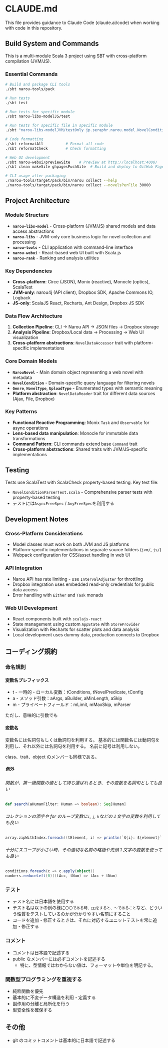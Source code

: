 # CLAUDE.md

This file provides guidance to Claude Code (claude.ai/code) when working with code in this repository.

## Build System and Commands

This is a multi-module Scala 3 project using SBT with cross-platform compilation (JVM/JS).

### Essential Commands

```bash
# Build and package CLI tools
./sbt narou-tools/pack

# Run tests
./sbt test

# Run tests for specific module
./sbt narou-libs-modelJS/test

# Run tests for specific file in specific module
./sbt "narou-libs-modelJVM/testOnly jp.seraphr.narou.model.NovelConditionParserTest"

# Code formatting
./sbt reformatAll          # Format all code
./sbt reformatCheck        # Check formatting

# Web UI development
./sbt narou-webui/previewSite    # Preview at http://localhost:4000/
./sbt clean makeSite ghpagesPushSite  # Build and deploy to GitHub Pages

# CLI usage after packaging
./narou-tools/target/pack/bin/narou collect --help
./narou-tools/target/pack/bin/narou collect --novelsPerFile 30000
```

## Project Architecture

### Module Structure

- **`narou-libs-model`** - Cross-platform (JVM/JS) shared models and data access abstractions
- **`narou-libs`** - JVM-only core business logic for novel collection and processing
- **`narou-tools`** - CLI application with command-line interface
- **`narou-webui`** - React-based web UI built with Scala.js
- **`narou-rank`** - Ranking and analysis utilities

### Key Dependencies

- **Cross-platform**: Circe (JSON), Monix (reactive), Monocle (optics), ScalaTest
- **JVM-only**: narou4j (API client), Dropbox SDK, Apache Commons IO, Logback
- **JS-only**: ScalaJS React, Recharts, Ant Design, Dropbox JS SDK

### Data Flow Architecture

1. **Collection Pipeline**: CLI → Narou API → JSON files → Dropbox storage
2. **Analysis Pipeline**: Dropbox/Local data → Processing → Web UI visualization
3. **Cross-platform abstractions**: `NovelDataAccessor` trait with platform-specific implementations

### Core Domain Models

- **`NarouNovel`** - Main domain object representing a web novel with metadata
- **`NovelCondition`** - Domain-specific query language for filtering novels
- **`Genre`**, **`NovelType`**, **`UploadType`** - Enumerated types with semantic meaning
- **Platform abstraction**: `NovelDataReader` trait for different data sources (Ajax, File, Dropbox)

### Key Patterns

- **Functional Reactive Programming**: Monix `Task` and `Observable` for async operations
- **Lens-based data manipulation**: Monocle for immutable data transformations
- **Command Pattern**: CLI commands extend base `Command` trait
- **Cross-platform abstractions**: Shared traits with JVM/JS-specific implementations

## Testing

Tests use ScalaTest with ScalaCheck property-based testing. Key test file:

- `NovelConditionParserTest.scala` - Comprehensive parser tests with property-based testing
- テストには`AsyncFreeSpec` / `AnyFreeSpec`を利用する

## Development Notes

### Cross-Platform Considerations

- Model classes must work on both JVM and JS platforms
- Platform-specific implementations in separate source folders (`jvm/`, `js/`)
- Webpack configuration for CSS/asset handling in web UI

### API Integration

- Narou API has rate limiting - use `IntervalAdjuster` for throttling
- Dropbox integration uses embedded read-only credentials for public data access
- Error handling with `Either` and `Task` monads

### Web UI Development

- React components built with `scalajs-react`
- State management using custom `AppState` with `StoreProvider`
- Visualization with Recharts for scatter plots and data analysis
- Local development uses dummy data, production connects to Dropbox

## コーディング規約

### 命名規則

#### 変数名プレフィックス

- t - 一時的・ローカル変数：tConditions, tNovelPredicate, tConfig
- a - メソッド引数：aArgs, aBuilder, aMinLength, aSkip
- m - プライベートフィールド：mLimit, mMaxSkip, mParser

ただし、意味的に引数でも

#### 変数名

変数名には名詞句もしくは動詞句を利用する。
基本的には関数名には動詞句を利用し、それ以外には名詞句を利用する。
名前に記号は利用しない。

class、trait、object のメンバーも同様である。

##### 例外

###### 関数が、第一級関数の値として持ち運ばれるとき、その変数を名詞句としても良い

```scala
def search(aHumanFilter: Human => boolean): Seq[Human]
```

###### コレクションの添字や for のループ変数に`i`, `j`, `k`などの１文字の変数を利用しても良い

```scala
array.zipWithIndex.foreach((tElement, i) => println(`${i}: ${element}`))
```

###### 十分にスコープが小さい時、その適切な名前の略語や先頭 1 文字の変数を使っても良い

```scala
conditions.foreach(c => c.apply(object))
numbers.reduceLeft(0)((tAcc, tNum) => tAcc + tNum)
```

### テスト

- テスト名には日本語を使用する
- テスト名は以下の例の様に`〇〇である時、□□をすると、～であること`など、どういう性質をテストしているのかが分かりやすい名前にすること
- コードを追加・修正するときは、それに対応するユニットテストを常に追加・修正する

### コメント

- コメントは日本語で記述する
- public なメンバーには必ずコメントを記述する
  - 特に、型情報ではわからない値は、フォーマットや単位を明記する。

### 関数型プログラミングを重視する

- 純粋関数を優先
- 基本的に不変データ構造を利用・定義する
- 副作用の分離と局所化を行う
- 型安全性を確保する

## その他

- git のコミットコメントは基本的に日本語で記述する
